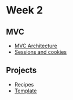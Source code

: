 # Week 2

## MVC

- [MVC Architecture](../06-mvc/README.md)
- [Sessions and cookies](../07-sessions-and-cookies/README.md)

## Projects

- Recipes
- [Template](https://github.com/samirm00/express-mysql-template)
